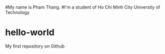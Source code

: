 #My name is Pham Thang.
#I'm a student of Ho Chi Minh City University of Technology
# hello-world
My first repository on Github
